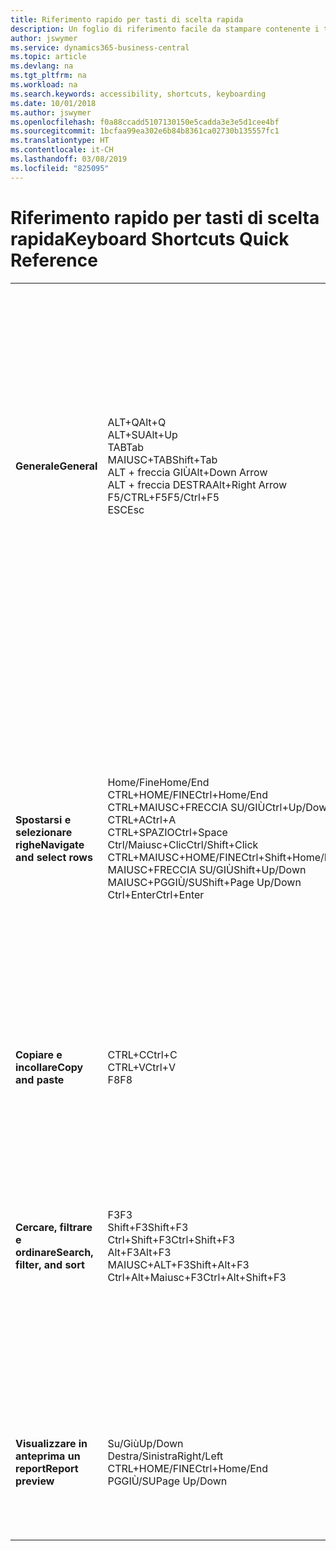 ```yaml
---
title: Riferimento rapido per tasti di scelta rapida
description: Un foglio di riferimento facile da stampare contenente i tasti di scelta rapida più utilizzati.
author: jswymer
ms.service: dynamics365-business-central
ms.topic: article
ms.devlang: na
ms.tgt_pltfrm: na
ms.workload: na
ms.search.keywords: accessibility, shortcuts, keyboarding
ms.date: 10/01/2018
ms.author: jswymer
ms.openlocfilehash: f0a88ccadd5107130150e5cadda3e3e5d1cee4bf
ms.sourcegitcommit: 1bcfaa99ea302e6b84b8361ca02730b135557fc1
ms.translationtype: HT
ms.contentlocale: it-CH
ms.lasthandoff: 03/08/2019
ms.locfileid: "825095"
---
```

# <a name="keyboard-shortcuts-quick-reference"></a><span data-ttu-id="dc0ca-103">Riferimento rapido per tasti di scelta rapida</span><span class="sxs-lookup"><span data-stu-id="dc0ca-103">Keyboard Shortcuts Quick Reference</span></span>

||||  
|----------------|-----------|----------------|
|<span data-ttu-id="dc0ca-104">**Generale**</span><span class="sxs-lookup"><span data-stu-id="dc0ca-104">**General**</span></span>|<span data-ttu-id="dc0ca-105">ALT+Q</span><span class="sxs-lookup"><span data-stu-id="dc0ca-105">Alt+Q</span></span><br /><span data-ttu-id="dc0ca-106">ALT+SU</span><span class="sxs-lookup"><span data-stu-id="dc0ca-106">Alt+Up</span></span><br /><span data-ttu-id="dc0ca-107">TAB</span><span class="sxs-lookup"><span data-stu-id="dc0ca-107">Tab</span></span><br /><span data-ttu-id="dc0ca-108">MAIUSC+TAB</span><span class="sxs-lookup"><span data-stu-id="dc0ca-108">Shift+Tab</span></span><br /><span data-ttu-id="dc0ca-109">ALT + freccia GIÙ</span><span class="sxs-lookup"><span data-stu-id="dc0ca-109">Alt+Down Arrow</span></span><br /><span data-ttu-id="dc0ca-110">ALT + freccia DESTRA</span><span class="sxs-lookup"><span data-stu-id="dc0ca-110">Alt+Right Arrow</span></span><br /><span data-ttu-id="dc0ca-111">F5/CTRL+F5</span><span class="sxs-lookup"><span data-stu-id="dc0ca-111">F5/Ctrl+F5</span></span><br /><span data-ttu-id="dc0ca-112">ESC</span><span class="sxs-lookup"><span data-stu-id="dc0ca-112">Esc</span></span>|<span data-ttu-id="dc0ca-113">Aprire la funzionalità delle **informazioni**</span><span class="sxs-lookup"><span data-stu-id="dc0ca-113">Open **Tell me**</span></span><br /><span data-ttu-id="dc0ca-114">Aprire la descrizione comando o l'errore di convalida</span><span class="sxs-lookup"><span data-stu-id="dc0ca-114">Open tooltip or validation error</span></span><br /><span data-ttu-id="dc0ca-115">Spostare lo stato attivo sul controllo successivo</span><span class="sxs-lookup"><span data-stu-id="dc0ca-115">Move focus to the next control</span></span><br /><span data-ttu-id="dc0ca-116">Spostare lo stato attivo sul controllo precedente</span><span class="sxs-lookup"><span data-stu-id="dc0ca-116">Move focus to the previous control</span></span><br /><span data-ttu-id="dc0ca-117">Aprire un menu a discesa o lookup</span><span class="sxs-lookup"><span data-stu-id="dc0ca-117">Open a drop-down or look up</span></span><br /><span data-ttu-id="dc0ca-118">Visualizzare le transazioni per il valore calcolato</span><span class="sxs-lookup"><span data-stu-id="dc0ca-118">See the transactions for calculated value</span></span><br /><span data-ttu-id="dc0ca-119">Aggiornare/ricaricare la pagina</span><span class="sxs-lookup"><span data-stu-id="dc0ca-119">Refresh/reload page</span></span><br /><span data-ttu-id="dc0ca-120">Chiudere la pagina corrente o il menu a discesa.</span><span class="sxs-lookup"><span data-stu-id="dc0ca-120">Close the current page or drop-down.</span></span>|
|<span data-ttu-id="dc0ca-121">**Spostarsi e selezionare righe**</span><span class="sxs-lookup"><span data-stu-id="dc0ca-121">**Navigate and select rows**</span></span>| <span data-ttu-id="dc0ca-122">Home/Fine</span><span class="sxs-lookup"><span data-stu-id="dc0ca-122">Home/End</span></span><br /><span data-ttu-id="dc0ca-123">CTRL+HOME/FINE</span><span class="sxs-lookup"><span data-stu-id="dc0ca-123">Ctrl+Home/End</span></span> <br /><span data-ttu-id="dc0ca-124">CTRL+MAIUSC+FRECCIA SU/GIÙ</span><span class="sxs-lookup"><span data-stu-id="dc0ca-124">Ctrl+Up/Down</span></span><br /><span data-ttu-id="dc0ca-125">CTRL+A</span><span class="sxs-lookup"><span data-stu-id="dc0ca-125">Ctrl+A</span></span> <br /><span data-ttu-id="dc0ca-126">CTRL+SPAZIO</span><span class="sxs-lookup"><span data-stu-id="dc0ca-126">Ctrl+Space</span></span><br /><span data-ttu-id="dc0ca-127">Ctrl/Maiusc+Clic</span><span class="sxs-lookup"><span data-stu-id="dc0ca-127">Ctrl/Shift+Click</span></span><br /><span data-ttu-id="dc0ca-128">CTRL+MAIUSC+HOME/FINE</span><span class="sxs-lookup"><span data-stu-id="dc0ca-128">Ctrl+Shift+Home/End</span></span><br /><span data-ttu-id="dc0ca-129">MAIUSC+FRECCIA SU/GIÙ</span><span class="sxs-lookup"><span data-stu-id="dc0ca-129">Shift+Up/Down</span></span><br /><span data-ttu-id="dc0ca-130">MAIUSC+PGGIÙ/SU</span><span class="sxs-lookup"><span data-stu-id="dc0ca-130">Shift+Page Up/Down</span></span><br /><span data-ttu-id="dc0ca-131">Ctrl+Enter</span><span class="sxs-lookup"><span data-stu-id="dc0ca-131">Ctrl+Enter</span></span>| <span data-ttu-id="dc0ca-132">Passare al primo/ultimo campo</span><span class="sxs-lookup"><span data-stu-id="dc0ca-132">Go to first/last field</span></span><br /><span data-ttu-id="dc0ca-133">Passare alla prima/ultima riga</span><span class="sxs-lookup"><span data-stu-id="dc0ca-133">Go to first/last row</span></span><br /><span data-ttu-id="dc0ca-134">Spostarsi senza perdere la selezione</span><span class="sxs-lookup"><span data-stu-id="dc0ca-134">Navigate without losing selection</span></span><br /><span data-ttu-id="dc0ca-135">Selezionare tutto</span><span class="sxs-lookup"><span data-stu-id="dc0ca-135">Select all</span></span><br /><span data-ttu-id="dc0ca-136">Attivare/disattivare la selezione delle righe</span><span class="sxs-lookup"><span data-stu-id="dc0ca-136">Toggle row selection</span></span><br /> <span data-ttu-id="dc0ca-137">Aggiungere le righe alla selezione</span><span class="sxs-lookup"><span data-stu-id="dc0ca-137">Add the row/rows to the selection</span></span><br /><span data-ttu-id="dc0ca-138">Estendere la selezione fino alla prima/ultima riga</span><span class="sxs-lookup"><span data-stu-id="dc0ca-138">Extend selection to first/last row</span></span><br /><span data-ttu-id="dc0ca-139">Aggiungere la riga precedente/successiva alla selezione</span><span class="sxs-lookup"><span data-stu-id="dc0ca-139">Add row above/below to selection</span></span><br /><span data-ttu-id="dc0ca-140">Aggiungere tutte le righe visibili sopra/sotto la selezione</span><span class="sxs-lookup"><span data-stu-id="dc0ca-140">Add all visible rows above/below to selection</span></span><br /><span data-ttu-id="dc0ca-141">Spostare lo stato attivo fuori dall'elenco</span><span class="sxs-lookup"><span data-stu-id="dc0ca-141">Focus out of the list</span></span>|
|<span data-ttu-id="dc0ca-142">**Copiare e incollare**</span><span class="sxs-lookup"><span data-stu-id="dc0ca-142">**Copy and paste**</span></span>|<span data-ttu-id="dc0ca-143">CTRL+C</span><span class="sxs-lookup"><span data-stu-id="dc0ca-143">Ctrl+C</span></span><br /><span data-ttu-id="dc0ca-144">CTRL+V</span><span class="sxs-lookup"><span data-stu-id="dc0ca-144">Ctrl+V</span></span><br /><span data-ttu-id="dc0ca-145">F8</span><span class="sxs-lookup"><span data-stu-id="dc0ca-145">F8</span></span>|<span data-ttu-id="dc0ca-146">Copiare righe</span><span class="sxs-lookup"><span data-stu-id="dc0ca-146">Copy rows</span></span><br /><span data-ttu-id="dc0ca-147">Incolla righe</span><span class="sxs-lookup"><span data-stu-id="dc0ca-147">Paste rows</span></span><br /><span data-ttu-id="dc0ca-148">Copiare il campo soprastante nella riga corrente</span><span class="sxs-lookup"><span data-stu-id="dc0ca-148">Copy field above into current row</span></span>|
|<span data-ttu-id="dc0ca-149">**Cercare, filtrare e ordinare**</span><span class="sxs-lookup"><span data-stu-id="dc0ca-149">**Search, filter, and sort**</span></span>|<span data-ttu-id="dc0ca-150">F3</span><span class="sxs-lookup"><span data-stu-id="dc0ca-150">F3</span></span><br /><span data-ttu-id="dc0ca-151">Shift+F3</span><span class="sxs-lookup"><span data-stu-id="dc0ca-151">Shift+F3</span></span><br /><span data-ttu-id="dc0ca-152">Ctrl+Shift+F3</span><span class="sxs-lookup"><span data-stu-id="dc0ca-152">Ctrl+Shift+F3</span></span><br /><span data-ttu-id="dc0ca-153">Alt+F3</span><span class="sxs-lookup"><span data-stu-id="dc0ca-153">Alt+F3</span></span><br /><span data-ttu-id="dc0ca-154">MAIUSC+ALT+F3</span><span class="sxs-lookup"><span data-stu-id="dc0ca-154">Shift+Alt+F3</span></span><br /><span data-ttu-id="dc0ca-155">Ctrl+Alt+Maiusc+F3</span><span class="sxs-lookup"><span data-stu-id="dc0ca-155">Ctrl+Alt+Shift+F3</span></span>|<span data-ttu-id="dc0ca-156">Attivare/disattivare la ricerca</span><span class="sxs-lookup"><span data-stu-id="dc0ca-156">Toggle search</span></span><br /><span data-ttu-id="dc0ca-157">Attivare/disattivare il riquadro dei filtri; spostare lo stato attivo sui filtri del campo</span><span class="sxs-lookup"><span data-stu-id="dc0ca-157">Toggle filter pane; focus on field filters</span></span><br /><span data-ttu-id="dc0ca-158">Attivare/disattivare il riquadro dei filtri; spostare lo stato attivo sui filtri dei totali</span><span class="sxs-lookup"><span data-stu-id="dc0ca-158">Toggle filter pane; focus on totals filters</span></span><br /><span data-ttu-id="dc0ca-159">Filtrare il valore della cella selezionata</span><span class="sxs-lookup"><span data-stu-id="dc0ca-159">Filter on selected cell value</span></span><br /><span data-ttu-id="dc0ca-160">Aggiungere un filtro sul campo selezionato</span><span class="sxs-lookup"><span data-stu-id="dc0ca-160">Add filter on selected field</span></span><br /><span data-ttu-id="dc0ca-161">Reimposta filtri</span><span class="sxs-lookup"><span data-stu-id="dc0ca-161">Reset filters</span></span>|
|<span data-ttu-id="dc0ca-162">**Visualizzare in anteprima un report**</span><span class="sxs-lookup"><span data-stu-id="dc0ca-162">**Report preview**</span></span>|<span data-ttu-id="dc0ca-163">Su/Giù</span><span class="sxs-lookup"><span data-stu-id="dc0ca-163">Up/Down</span></span><br /><span data-ttu-id="dc0ca-164">Destra/Sinistra</span><span class="sxs-lookup"><span data-stu-id="dc0ca-164">Right/Left</span></span><br /><span data-ttu-id="dc0ca-165">CTRL+HOME/FINE</span><span class="sxs-lookup"><span data-stu-id="dc0ca-165">Ctrl+Home/End</span></span><br /><span data-ttu-id="dc0ca-166">PGGIÙ/SU</span><span class="sxs-lookup"><span data-stu-id="dc0ca-166">Page Up/Down</span></span>|<span data-ttu-id="dc0ca-167">Scorrere la pagina verso il basso e verso l'alto</span><span class="sxs-lookup"><span data-stu-id="dc0ca-167">Scroll up and down the page</span></span><br /><span data-ttu-id="dc0ca-168">Scorrere a destra/sinistra</span><span class="sxs-lookup"><span data-stu-id="dc0ca-168">Scroll to the right/left</span></span> <br /><span data-ttu-id="dc0ca-169">Passare alla prima/ultima pagina</span><span class="sxs-lookup"><span data-stu-id="dc0ca-169">Go to the first/last page</span></span><br /><span data-ttu-id="dc0ca-170">Passare alla pagina precedente/successiva</span><span class="sxs-lookup"><span data-stu-id="dc0ca-170">Go to the previous/next page</span></span>|

